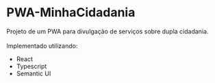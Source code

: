 # PWA-MinhaCidadania

Projeto de um PWA para divulgação de serviços sobre dupla cidadania.<br/><br/>
Implementado utilizando:
- React
- Typescript
- Semantic UI
